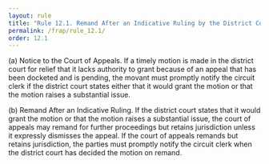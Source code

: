 ```yaml
---
layout: rule
title: "Rule 12.1. Remand After an Indicative Ruling by the District Court on a Motion for Relief That Is Barred by a Pending Appeal"
permalink: /frap/rule_12.1/
order: 12.1
---
```


(a) Notice to the Court of Appeals. If a timely motion is made in the district court for relief that it lacks authority to grant because of an appeal that has been docketed and is pending, the movant must promptly notify the circuit clerk if the district court states either that it would grant the motion or that the motion raises a substantial issue.


(b) Remand After an Indicative Ruling. If the district court states that it would grant the motion or that the motion raises a substantial issue, the court of appeals may remand for further proceedings but retains jurisdiction unless it expressly dismisses the appeal. If the court of appeals remands but retains jurisdiction, the parties must promptly notify the circuit clerk when the district court has decided the motion on remand.
